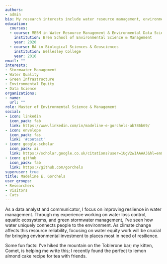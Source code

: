 ```yaml
---
authors:
- admin
bio: My research interests include water resource management, environmental equity and data science.
education:
  courses:
  - course: MESM in Water Resource Management & Environmental Data Science
    institution: Bren School of Environmental Science & Management
    year: 2020
  - course: BA in Biological Sciences & Geosciences
    institution: Wellesley College
    year: 2016
email: ""
interests:
- Stormwater Management
- Water Quality
- Green Infrastructure
- Environmental Equity
- Data Science
organizations:
- name:
  url: ""
role: Master of Environmental Science & Management
social:
- icon: linkedin
  icon_pack: fab
  link: https://www.linkedin.com/in/madeline-e-gorchels-ab786b69/
- icon: envelope
  icon_pack: fas
  link: '#contact'
- icon: google-scholar
  icon_pack: ai
  link: https://scholar.google.co.uk/citations?user=1UgV2wIAAAAJ&hl=en&oi=ao
- icon: github
  icon_pack: fab
  link: https://github.com/gorchels
superuser: true
title: Madeline E. Gorchels
user_groups:
- Researchers
- Visitors
- Cats
---
```


As a data analyst and communicator, I focus on improving reslience in water management. Through my experience working on water loss control, aquatic ecosystems, and green stormwater management, I've seen how water uniquely connects people to the environment. As climate change affects this resource reliability, focusing on water equity work will be crucial for bringing environmental investment to places most in need of resilience.

Some fun facts: I’ve hiked the mountain on the Toblerone bar; my kitten, Comet, is helping me write this; I recently found the perfect to lemon almond cake recipe for tea with friends. 

